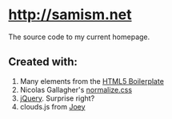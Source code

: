 # http://samism.net

The source code to my current homepage.

## Created with:

1. Many elements from the [HTML5 Boilerplate](https://github.com/h5bp/html5-boilerplate)
2. Nicolas Gallagher's [normalize.css](https://github.com/necolas/normalize.css)
3. [jQuery](https://github.com/jquery/jquery). Surprise right?
4. clouds.js from [Joey](https://github.com/jvq2)